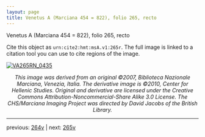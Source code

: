 ```yaml
---
layout: page
title: Venetus A (Marciana 454 = 822), folio 265, recto
---
```


Venetus A (Marciana 454 = 822), folio 265, recto

Cite this object as `urn:cite2:hmt:msA.v1:265r`.  The full image is linked to a citation tool you can use to cite regions of the image.

[![VA265RN_0435](http://www.homermultitext.org/iipsrv?IIIF=/project/homer/pyramidal/deepzoom/hmt/vaimg/2017a/VA265RN_0435.tif/full/800,/0/default.jpg)](http://www.homermultitext.org/ict2/?urn=urn:cite2:hmt:vaimg.2017a:VA265RN_0435) 

<p style="text-align: center; font-style: italic;">This image was derived from an original ©2007, Biblioteca Nazionale Marciana, Venezia, Italia. The derivative image is ©2010, Center for Hellenic Studies. Original and derivative are licensed under the Creative Commons Attribution-Noncommercial-Share Alike 3.0 License. The CHS/Marciana Imaging Project was directed by David Jacobs of the British Library.</p>

---

previous: [264v](../264v/) | next: [265v](../265v/)